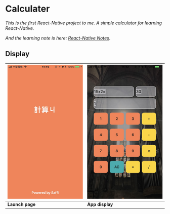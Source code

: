 # Calculater

*This is the first React-Native project to me. A simple calculator for learning React-Native.*

*And the learning note is here: [React-Native Notes](https://saffipeng17.gitbooks.io/react-native-notes/content/).*

## Display

| ![launch](./images/readme/launch.png) | ![app](./images/readme/appdisp.png) |
|---|---|
| **Launch page** | **App display** |
